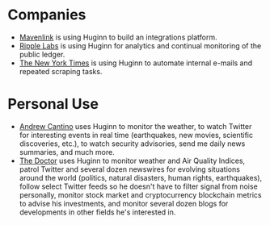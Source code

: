 # Companies

* [Mavenlink](https://www.mavenlink.com) is using Huginn to build an integrations platform.
* [Ripple Labs](https://www.ripplelabs.com/) is using Huginn for analytics and continual monitoring of the public ledger.
* [The New York Times](https://github.com/newsdev/) is using Huginn to automate internal e-mails and repeated scraping tasks.

# Personal Use

* [Andrew Cantino](http://andrewcantino.com) uses Huginn to monitor the weather, to watch Twitter for interesting events in real time (earthquakes, new movies, scientific discoveries, etc.), to watch security advisories, send me daily news summaries, and much more.
* [The Doctor](http://drwho.virtadpt.net/) uses Huginn to monitor weather and Air Quality Indices, patrol Twitter and several dozen newswires for evolving situations around the world (politics, natural disasters, human rights, earthquakes), follow select Twitter feeds so he doesn't have to filter signal from noise personally, monitor stock market and cryptocurrency blockchain metrics to advise his investments, and monitor several dozen blogs for developments in other fields he's interested in.